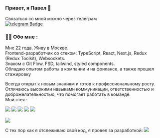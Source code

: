 ### Привет, я Павел 👋
<div>
  Связаться со мной можно через телеграм
  <br/>
  <a href="https://t.me/iwillwipeawaymytears"><img src="https://img.shields.io/badge/telegram-blue?logo=telegram&logoColor=white&style=for-the-badge" alt="telegram Badge"/></a>
</div>

### :man_technologist: Обо мне :
Мне 22 года. Живу в Москве. <br/>
Frontend-разработчик со стеком: TypeScript, React, Next.js, Redux (Redux Toolkit), Websockets. <br/>
Знаком с Git Flow, FSD, tailwind, styled components. <br/>
Обладаю опытом работы в компании и на фрилансе, а также прошел стажировку <br/>

Всегда открыт к новым знаниям и готов к профессиональному росту. Отличаюсь высокими навыками коммуникации, ответственностью и доброжелательностью, что помогает работать в команде. <br/>
Мой стек :
<div>
 <img src="https://img.shields.io/badge/Typescript-blue?logo=typescript&logoColor=white&style=for-the-badge"/>
 <img src="https://img.shields.io/badge/React-dodgerblue?logo=react&logoColor=white&style=for-the-badge"/>
 <img src="https://img.shields.io/badge/Redux-purple?logo=Redux&logoColor=white&style=for-the-badge"/>
 <img src="https://img.shields.io/badge/NextJS-black?style=for-the-badge"/>
 <img src="https://img.shields.io/badge/scss-hotpink?logo=sass&logoColor=white&style=for-the-badge"/>
</div>

 <br/>

 <img src="https://www.codewars.com/users/ElderlyRacoon1337/badges/small"/>
 
 <br/>

С тех пор как я отслеживаю свой код, я провел за разработкой: <img src="https://wakatime.com/badge/user/68cd59ba-ee8e-4140-bc60-358854178130.svg"/>
